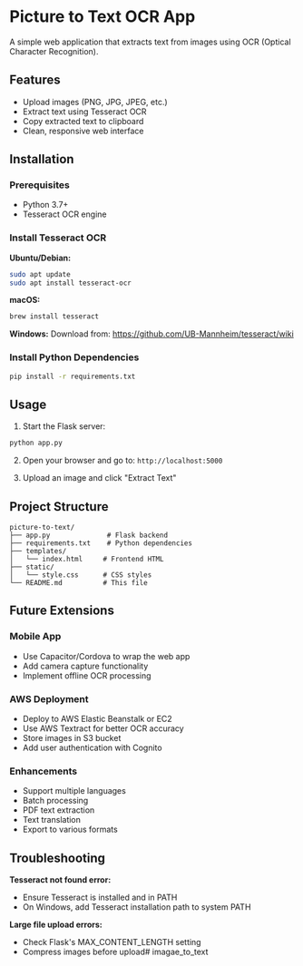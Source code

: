 # Picture to Text OCR App

A simple web application that extracts text from images using OCR (Optical Character Recognition).

## Features
- Upload images (PNG, JPG, JPEG, etc.)
- Extract text using Tesseract OCR
- Copy extracted text to clipboard
- Clean, responsive web interface

## Installation

### Prerequisites
- Python 3.7+
- Tesseract OCR engine

### Install Tesseract OCR

**Ubuntu/Debian:**
```bash
sudo apt update
sudo apt install tesseract-ocr
```

**macOS:**
```bash
brew install tesseract
```

**Windows:**
Download from: https://github.com/UB-Mannheim/tesseract/wiki

### Install Python Dependencies
```bash
pip install -r requirements.txt
```

## Usage

1. Start the Flask server:
```bash
python app.py
```

2. Open your browser and go to: `http://localhost:5000`

3. Upload an image and click "Extract Text"

## Project Structure
```
picture-to-text/
├── app.py              # Flask backend
├── requirements.txt    # Python dependencies
├── templates/
│   └── index.html     # Frontend HTML
├── static/
│   └── style.css      # CSS styles
└── README.md          # This file
```

## Future Extensions

### Mobile App
- Use Capacitor/Cordova to wrap the web app
- Add camera capture functionality
- Implement offline OCR processing

### AWS Deployment
- Deploy to AWS Elastic Beanstalk or EC2
- Use AWS Textract for better OCR accuracy
- Store images in S3 bucket
- Add user authentication with Cognito

### Enhancements
- Support multiple languages
- Batch processing
- PDF text extraction
- Text translation
- Export to various formats

## Troubleshooting

**Tesseract not found error:**
- Ensure Tesseract is installed and in PATH
- On Windows, add Tesseract installation path to system PATH

**Large file upload errors:**
- Check Flask's MAX_CONTENT_LENGTH setting
- Compress images before upload# imagae_to_text
